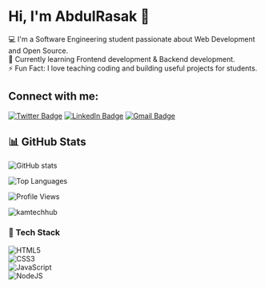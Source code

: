 # Hi, I'm AbdulRasak 👋

💻 I'm a Software Engineering student passionate about Web Development and Open Source.  
🌱 Currently learning Frontend development & Backend development.  
⚡ Fun Fact: I love teaching coding and building useful projects for students.
## Connect with me:
[![Twitter Badge](https://img.shields.io/badge/-@kamtechhub-1DA1F2?style=flat&logo=twitter&logoColor=white)](https://https://x.com/kamtechhub)
[![LinkedIn Badge](https://img.shields.io/badge/-AbdulRasak-blue?style=flat&logo=linkedin&logoColor=white)](https://www.linkedin.com/in/kamoru-abdulrasak-574972354/)
[![Gmail Badge](https://img.shields.io/badge/-Gmail-D14836?style=flat&logo=gmail&logoColor=white)](mailto:rkamoru1@gmail.com)
## 📊 GitHub Stats
![GitHub stats](https://github-readme-stats.vercel.app/api?username=kamtechhub&show_icons=true&theme=radical)

![Top Languages](https://github-readme-stats.vercel.app/api/top-langs/?username=kamtechhub&layout=compact&theme=radical)

![Profile Views](https://komarev.com/ghpvc/?username=kamtechhub&color=blue&style=flat-square&label=Profile+Views)
<p><img align="center" src="https://github-readme-streak-stats.herokuapp.com/?user=kamtechhub&&theme=tokyonight" alt="kamtechhub" /></p>


### 🚀 Tech Stack
![HTML5](https://img.shields.io/badge/html5-%23E34F26.svg?style=for-the-badge&logo=html5&logoColor=white)  
![CSS3](https://img.shields.io/badge/css3-%231572B6.svg?style=for-the-badge&logo=css3&logoColor=white)  
![JavaScript](https://img.shields.io/badge/javascript-%23323330.svg?style=for-the-badge&logo=javascript&logoColor=%23F7DF1E)  
![NodeJS](https://img.shields.io/badge/node.js-6DA55F?style=for-the-badge&logo=node.js&logoColor=white)  


